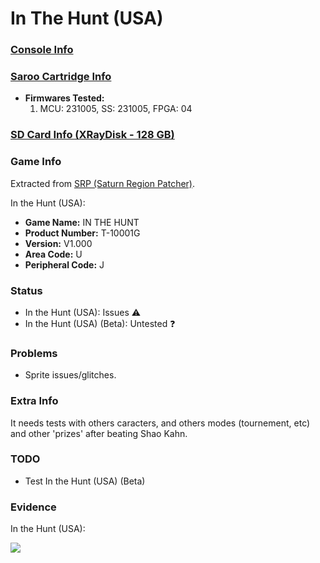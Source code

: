 # In The Hunt (USA)

### [Console Info](../../../../Info/Consoles/VA13/README.md)

### [Saroo Cartridge Info](../../../../Info/Cartridges/RetroGameParadiseStore/1.32F/README.md)

- <b>Firmwares Tested:</b>
  1. MCU: 231005, SS: 231005, FPGA: 04

### [SD Card Info (XRayDisk - 128 GB)](../../../../Info/SdCards/XRayDisk/128GB/fat32/README.md)

### Game Info

Extracted from [SRP (Saturn Region Patcher)](https://segaxtreme.net/resources/saturn-region-patcher.81/download).

In the Hunt (USA):

- <b>Game Name:</b> IN THE HUNT
- <b>Product Number:</b> T-10001G
- <b>Version:</b> V1.000
- <b>Area Code:</b> U
- <b>Peripheral Code:</b> J

### Status

- In the Hunt (USA): Issues :warning:
- In the Hunt (USA) (Beta): Untested :question:

### Problems

- Sprite issues/glitches.

### Extra Info

It needs tests with others caracters, and others modes (tournement, etc) and other 'prizes' after beating Shao Kahn.

### TODO

- Test In the Hunt (USA) (Beta)

### Evidence

In the Hunt (USA):

[![](https://img.youtube.com/vi/Inq819H-vWM/0.jpg)](https://www.youtube.com/watch?v=Inq819H-vWM)
